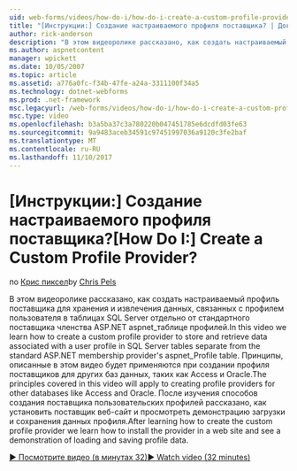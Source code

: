 ```yaml
---
uid: web-forms/videos/how-do-i/how-do-i-create-a-custom-profile-provider
title: "[Инструкции:] Создание настраиваемого профиля поставщика? | Документы Майкрософт"
author: rick-anderson
description: "В этом видеоролике рассказано, как создать настраиваемый профиль поставщика для хранения и извлечения данных, связанных с профилем пользователя в таблицах SQL Server отдельно от t..."
ms.author: aspnetcontent
manager: wpickett
ms.date: 10/05/2007
ms.topic: article
ms.assetid: a776a0fc-f34b-47fe-a24a-3311100f34a5
ms.technology: dotnet-webforms
ms.prod: .net-framework
msc.legacyurl: /web-forms/videos/how-do-i/how-do-i-create-a-custom-profile-provider
msc.type: video
ms.openlocfilehash: b3a5ba37c3a780220b047451785e6dcdfd03fe63
ms.sourcegitcommit: 9a9483aceb34591c97451997036a9120c3fe2baf
ms.translationtype: MT
ms.contentlocale: ru-RU
ms.lasthandoff: 11/10/2017
---
```

<a name="how-do-i-create-a-custom-profile-provider"></a><span data-ttu-id="1666f-104">[Инструкции:] Создание настраиваемого профиля поставщика?</span><span class="sxs-lookup"><span data-stu-id="1666f-104">[How Do I:] Create a Custom Profile Provider?</span></span>
====================
<span data-ttu-id="1666f-105">по [Крис пиксел](https://twitter.com/chrispels)</span><span class="sxs-lookup"><span data-stu-id="1666f-105">by [Chris Pels](https://twitter.com/chrispels)</span></span>

<span data-ttu-id="1666f-106">В этом видеоролике рассказано, как создать настраиваемый профиль поставщика для хранения и извлечения данных, связанных с профилем пользователя в таблицах SQL Server отдельно от стандартного поставщика членства ASP.NET aspnet\_таблице профилей.</span><span class="sxs-lookup"><span data-stu-id="1666f-106">In this video we learn how to create a custom profile provider to store and retrieve data associated with a user profile in SQL Server tables separate from the standard ASP.NET membership provider's aspnet\_Profile table.</span></span> <span data-ttu-id="1666f-107">Принципы, описанные в этом видео будет применяются при создании профиля поставщиков для других баз данных, таких как Access и Oracle.</span><span class="sxs-lookup"><span data-stu-id="1666f-107">The principles covered in this video will apply to creating profile providers for other databases like Access and Oracle.</span></span> <span data-ttu-id="1666f-108">После изучения способов создания поставщика пользовательских профилей рассказано, как установить поставщик веб-сайт и просмотреть демонстрацию загрузки и сохранения данных профиля.</span><span class="sxs-lookup"><span data-stu-id="1666f-108">After learning how to create the custom profile provider we learn how to install the provider in a web site and see a demonstration of loading and saving profile data.</span></span>

[<span data-ttu-id="1666f-109">&#9654; Посмотрите видео (в минутах 32)</span><span class="sxs-lookup"><span data-stu-id="1666f-109">&#9654; Watch video (32 minutes)</span></span>](https://channel9.msdn.com/Blogs/ASP-NET-Site-Videos/how-do-i-create-a-custom-profile-provider)
